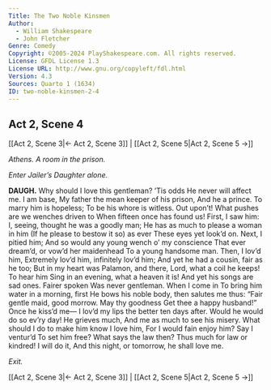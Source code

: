 ```yaml
---
Title: The Two Noble Kinsmen
Author: 
  - William Shakespeare
  - John Fletcher
Genre: Comedy
Copyright: ©2005-2024 PlayShakespeare.com. All rights reserved.
License: GFDL License 1.3
License URL: http://www.gnu.org/copyleft/fdl.html
Version: 4.3
Sources: Quarto 1 (1634)
ID: two-noble-kinsmen-2-4
---
```


## Act 2, Scene 4
[[Act 2, Scene 3|← Act 2, Scene 3]] | [[Act 2, Scene 5|Act 2, Scene 5 →]]

*Athens. A room in the prison.*

*Enter Jailer’s Daughter alone.*

**DAUGH.**
Why should I love this gentleman? ’Tis odds
He never will affect me. I am base,
My father the mean keeper of his prison,
And he a prince. To marry him is hopeless;
To be his whore is witless. Out upon’t!
What pushes are we wenches driven to
When fifteen once has found us! First, I saw him:
I, seeing, thought he was a goodly man;
He has as much to please a woman in him
(If he please to bestow it so) as ever
These eyes yet look’d on. Next, I pitied him;
And so would any young wench o’ my conscience
That ever dream’d, or vow’d her maidenhead
To a young handsome man. Then, I lov’d him,
Extremely lov’d him, infinitely lov’d him;
And yet he had a cousin, fair as he too;
But in my heart was Palamon, and there,
Lord, what a coil he keeps! To hear him
Sing in an evening, what a heaven it is!
And yet his songs are sad ones. Fairer spoken
Was never gentleman. When I come in
To bring him water in a morning, first
He bows his noble body, then salutes me thus:
“Fair gentle maid, good morrow. May thy goodness
Get thee a happy husband!” Once he kiss’d me⁠—
I lov’d my lips the better ten days after.
Would he would do so ev’ry day! He grieves much,
And me as much to see his misery.
What should I do to make him know I love him,
For I would fain enjoy him? Say I ventur’d
To set him free? What says the law then?
Thus much for law or kindred! I will do it,
And this night, or tomorrow, he shall love me.

*Exit.*

[[Act 2, Scene 3|← Act 2, Scene 3]] | [[Act 2, Scene 5|Act 2, Scene 5 →]]